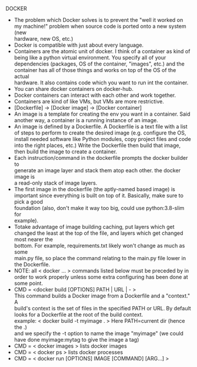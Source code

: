 DOCKER                                                                         
- The problem which Docker solves is to prevent the "well it worked on         
  my machine!" problem when source code is ported onto a new system (new          
  hardware, new OS, etc.)                                                      
- Docker is compatible with just about every language.                         
- Containers are the atomic unit of docker. I think of a container as kind of  
  being like a python virtual environment. You specify all of your             
  dependencies (packages, OS of the container, "images", etc.) and the         
  container has all of those things and works on top of the OS of the actual   
  hardware. It also contains code which you want to run int the container.        
- You can share docker containers on docker-hub.                               
- Docker containers can interact with each other and work together.            
- Containers are kind of like VMs, but VMs are more restrictive.               
- [Dockerfile] -> [Docker image] -> [Docker container]                         
- An image is a template for creating the env you want in a container. Said       
  another way, a container is a running instance of an image.                  
- An image is defined by a Dockerfile. A Dockerfile is a text file with a list 
  of steps to perform to create the desired image (e.g. configure the OS,         
  install needed software like Python modules, copy project files and code        
  into the right places, etc.) Write the Dockerfile then build that image,        
  then build the image to create a container.                                  
- Each instruction/command in the dockerfile prompts the docker builder to        
  generate an image layer and stack them atop each other. the docker image is  
  a read-only stack of image layers.                                           
- The first image in the dockerfile (the aptly-named based image) is important 
  since everything is built on top of it. Basically, make sure to pick a good  
  foundation (also, don't make it way too big, could use python:3.8-slim for   
  example).                                                                    
- Totake advantage of image building caching, put layers which get changed the 
  least at the top of the file, and layers which get changed most nearer the   
  bottom. For example, requirements.txt likely won't change as much as some       
  main.py file, so place the command relating to the main.py file lower in the 
  Dockerfile.                                                                  
- NOTE: all < docker ... > commands listed below must be preceded by <sudo> in 
        order to work properly unless some extra configuring has been done at  
        some point.                                                               
- CMD = <docker build [OPTIONS] PATH | URL | - >                                  
  This command builds a Docker image from a Dockerfile and a "context." A         
  build's context is the set of files in the specified PATH or URL. By default 
  <docker build> looks for a Dockerfile at the root of the build context.       
  example: < docker build -t myimage . > Here PATH=current dir (hence the .)   
          and we specify the -t option to name the image "myimage" (we could   
          have done myimage:mytag to give the image a tag)                     
- CMD = < docker images > lists docker images                                     
- CMD = < docker ps > lists docker processes                                      
- CMD = < docker run [OPTIONS] IMAGE [COMMAND] [ARG...] >  
